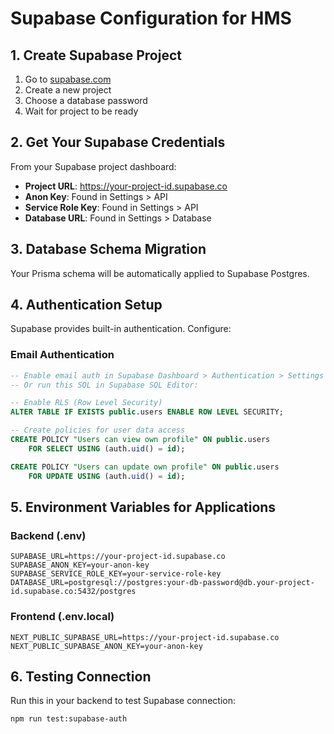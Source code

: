 # Supabase Configuration for HMS

## 1. Create Supabase Project

1. Go to [supabase.com](https://supabase.com)
2. Create a new project
3. Choose a database password
4. Wait for project to be ready

## 2. Get Your Supabase Credentials

From your Supabase project dashboard:
- **Project URL**: https://your-project-id.supabase.co
- **Anon Key**: Found in Settings > API
- **Service Role Key**: Found in Settings > API
- **Database URL**: Found in Settings > Database

## 3. Database Schema Migration

Your Prisma schema will be automatically applied to Supabase Postgres.

## 4. Authentication Setup

Supabase provides built-in authentication. Configure:

### Email Authentication
```sql
-- Enable email auth in Supabase Dashboard > Authentication > Settings
-- Or run this SQL in Supabase SQL Editor:

-- Enable RLS (Row Level Security)
ALTER TABLE IF EXISTS public.users ENABLE ROW LEVEL SECURITY;

-- Create policies for user data access
CREATE POLICY "Users can view own profile" ON public.users
    FOR SELECT USING (auth.uid() = id);

CREATE POLICY "Users can update own profile" ON public.users
    FOR UPDATE USING (auth.uid() = id);
```

## 5. Environment Variables for Applications

### Backend (.env)
```
SUPABASE_URL=https://your-project-id.supabase.co
SUPABASE_ANON_KEY=your-anon-key
SUPABASE_SERVICE_ROLE_KEY=your-service-role-key
DATABASE_URL=postgresql://postgres:your-db-password@db.your-project-id.supabase.co:5432/postgres
```

### Frontend (.env.local)
```
NEXT_PUBLIC_SUPABASE_URL=https://your-project-id.supabase.co
NEXT_PUBLIC_SUPABASE_ANON_KEY=your-anon-key
```

## 6. Testing Connection

Run this in your backend to test Supabase connection:
```bash
npm run test:supabase-auth
```